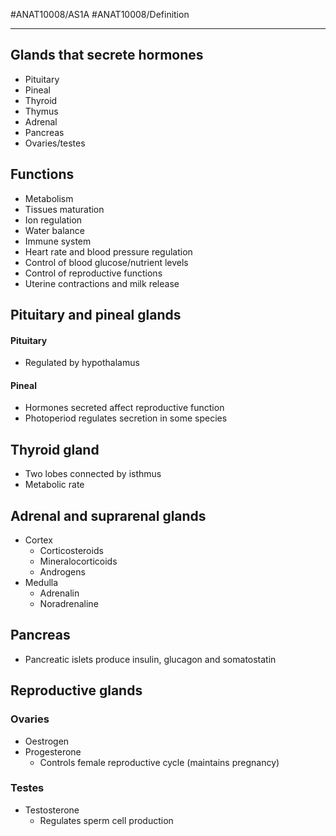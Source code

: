 #ANAT10008/AS1A #ANAT10008/Definition 

---
## Glands that secrete hormones
- Pituitary
- Pineal
- Thyroid
- Thymus
- Adrenal
- Pancreas
- Ovaries/testes

## Functions
- Metabolism
- Tissues maturation
- Ion regulation
- Water balance
- Immune system
- Heart rate and blood pressure regulation
- Control of blood glucose/nutrient levels
- Control of reproductive functions
- Uterine contractions and milk release

## Pituitary and pineal glands
#### Pituitary
- Regulated by hypothalamus

#### Pineal
- Hormones secreted affect reproductive function
- Photoperiod regulates secretion in some species

## Thyroid gland
- Two lobes connected by isthmus
- Metabolic rate

## Adrenal and suprarenal glands
- Cortex
	- Corticosteroids
	- Mineralocorticoids
	- Androgens
- Medulla
	- Adrenalin
	- Noradrenaline

## Pancreas
- Pancreatic islets produce insulin, glucagon and somatostatin

## Reproductive glands
### Ovaries
- Oestrogen
- Progesterone
	- Controls female reproductive cycle (maintains pregnancy)

### Testes
- Testosterone
	- Regulates sperm cell production
